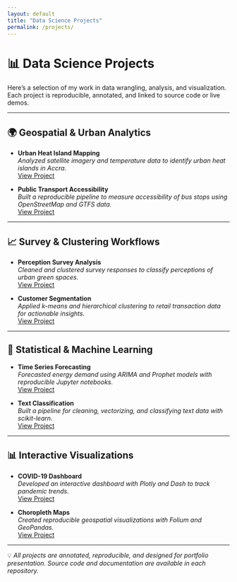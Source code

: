 ```yaml
---
layout: default
title: "Data Science Projects"
permalink: /projects/
---
```


# 📊 Data Science Projects

Here’s a selection of my work in data wrangling, analysis, and visualization. Each project is reproducible, annotated, and linked to source code or live demos.

---

## 🌍 Geospatial & Urban Analytics
- **Urban Heat Island Mapping**  
  *Analyzed satellite imagery and temperature data to identify urban heat islands in Accra.*  
  [View Project](https://github.com/yourusername/urban-heat-islands)

- **Public Transport Accessibility**  
  *Built a reproducible pipeline to measure accessibility of bus stops using OpenStreetMap and GTFS data.*  
  [View Project](https://github.com/yourusername/transport-accessibility)

---

## 📈 Survey & Clustering Workflows
- **Perception Survey Analysis**  
  *Cleaned and clustered survey responses to classify perceptions of urban green spaces.*  
  [View Project](https://github.com/yourusername/survey-analysis)

- **Customer Segmentation**  
  *Applied k-means and hierarchical clustering to retail transaction data for actionable insights.*  
  [View Project](https://github.com/yourusername/customer-segmentation)

---

## 🧮 Statistical & Machine Learning
- **Time Series Forecasting**  
  *Forecasted energy demand using ARIMA and Prophet models with reproducible Jupyter notebooks.*  
  [View Project](https://github.com/yourusername/energy-forecasting)

- **Text Classification**  
  *Built a pipeline for cleaning, vectorizing, and classifying text data with scikit-learn.*  
  [View Project](https://github.com/yourusername/text-classification)

---

## 📊 Interactive Visualizations
- **COVID-19 Dashboard**  
  *Developed an interactive dashboard with Plotly and Dash to track pandemic trends.*  
  [View Project](https://github.com/yourusername/covid-dashboard)

- **Choropleth Maps**  
  *Created reproducible geospatial visualizations with Folium and GeoPandas.*  
  [View Project](https://github.com/yourusername/choropleth-maps)

---

💡 *All projects are annotated, reproducible, and designed for portfolio presentation. Source code and documentation are available in each repository.*
